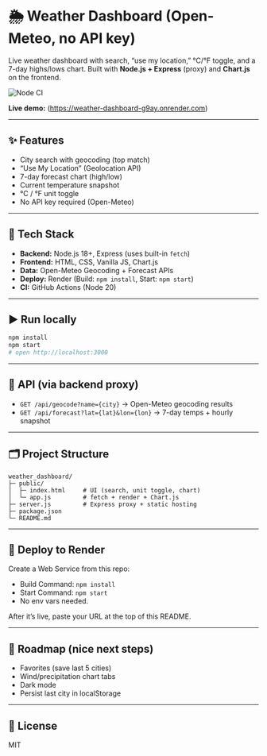 # 🌦️ Weather Dashboard (Open-Meteo, no API key)

Live weather dashboard with search, “use my location,” °C/°F toggle, and a 7-day highs/lows chart.
Built with **Node.js + Express** (proxy) and **Chart.js** on the frontend.

![Node CI](https://github.com/jparker0517/weather_dashboard/actions/workflows/node-ci.yml/badge.svg?branch=main)

**Live demo:** (https://weather-dashboard-g9ay.onrender.com)

---

## ✨ Features
- City search with geocoding (top match)
- “Use My Location” (Geolocation API)
- 7-day forecast chart (high/low)
- Current temperature snapshot
- °C / °F unit toggle
- No API key required (Open-Meteo)

---

## 🧱 Tech Stack
- **Backend:** Node.js 18+, Express (uses built-in `fetch`)
- **Frontend:** HTML, CSS, Vanilla JS, Chart.js
- **Data:** Open-Meteo Geocoding + Forecast APIs
- **Deploy:** Render (Build: `npm install`, Start: `npm start`)
- **CI:** GitHub Actions (Node 20)

---

## ▶️ Run locally
```bash
npm install
npm start
# open http://localhost:3000
```

---

## 📡 API (via backend proxy)
- `GET /api/geocode?name={city}` → Open-Meteo geocoding results
- `GET /api/forecast?lat={lat}&lon={lon}` → 7-day temps + hourly snapshot

---

## 🗂 Project Structure
```
weather_dashboard/
├─ public/
│  ├─ index.html     # UI (search, unit toggle, chart)
│  └─ app.js         # fetch + render + Chart.js
├─ server.js         # Express proxy + static hosting
├─ package.json
└─ README.md
```

---

## 🚀 Deploy to Render
Create a Web Service from this repo:
- Build Command: `npm install`
- Start Command: `npm start`
- No env vars needed.

After it’s live, paste your URL at the top of this README.

---

## 📝 Roadmap (nice next steps)
- Favorites (save last 5 cities)
- Wind/precipitation chart tabs
- Dark mode
- Persist last city in localStorage

---

## 📄 License
MIT
